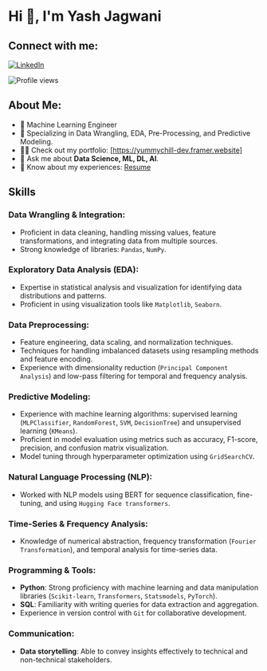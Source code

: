# Hi 👋, I'm Yash Jagwani                                                                                                                   

## Connect with me:
[![LinkedIn](https://img.shields.io/badge/-LinkedIn-blue?style=flat&logo=linkedin&logoColor=white)](www.linkedin.com/in/yashXjagwani)

![Profile views](https://komarev.com/ghpvc/?username=rohanpatankar926&color=blue)

## About Me:
- 🔭 Machine Learning Engineer 
- 🌱 Specializing in Data Wrangling, EDA, Pre-Processing, and Predictive Modeling.
- 👨‍💻 Check out my portfolio: [https://yummychill-dev.framer.website]
- 💬 Ask me about **Data Science, ML, DL, AI**.
- 📄 Know about my experiences: [Resume](#)

## Skills

### Data Wrangling & Integration:
- Proficient in data cleaning, handling missing values, feature transformations, and integrating data from multiple sources.
- Strong knowledge of libraries: `Pandas`, `NumPy`.

### Exploratory Data Analysis (EDA):
- Expertise in statistical analysis and visualization for identifying data distributions and patterns.
- Proficient in using visualization tools like `Matplotlib`, `Seaborn`.

### Data Preprocessing:
- Feature engineering, data scaling, and normalization techniques.
- Techniques for handling imbalanced datasets using resampling methods and feature encoding.
- Experience with dimensionality reduction (`Principal Component Analysis`) and low-pass filtering for temporal and frequency analysis.

### Predictive Modeling:
- Experience with machine learning algorithms: supervised learning (`MLPClassifier`, `RandomForest`, `SVM`, `DecisionTree`) and unsupervised learning (`KMeans`).
- Proficient in model evaluation using metrics such as accuracy, F1-score, precision, and confusion matrix visualization.
- Model tuning through hyperparameter optimization using `GridSearchCV`.

### Natural Language Processing (NLP):
- Worked with NLP models using BERT for sequence classification, fine-tuning, and using `Hugging Face transformers`.
### Time-Series & Frequency Analysis:
- Knowledge of numerical abstraction, frequency transformation (`Fourier Transformation`), and temporal analysis for time-series data.

### Programming & Tools:
- **Python**: Strong proficiency with machine learning and data manipulation libraries (`Scikit-learn`, `Transformers`, `Statsmodels`, `PyTorch`).
- **SQL**: Familiarity with writing queries for data extraction and aggregation.
- Experience in version control with `Git` for collaborative development.

### Communication:
- **Data storytelling**: Able to convey insights effectively to technical and non-technical stakeholders.


